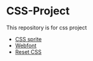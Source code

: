 # CSS-Project
This repository is for css project

* [CSS sprite](https://github.com/dudulaopo833/CSS-Projects/tree/master/CSS-Sprite)
* [Webfont]()
* [Reset CSS](http://cssreset.com/)
